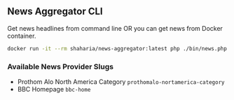 ## News Aggregator CLI

Get news headlines from command line OR you can get news from Docker container.

```bash
docker run -it --rm shaharia/news-aggregator:latest php ./bin/news.php news:headlines --list bbc-home
```

### Available News Provider Slugs
- Prothom Alo North America Category `prothomalo-nortamerica-category`
- BBC Homepage `bbc-home`